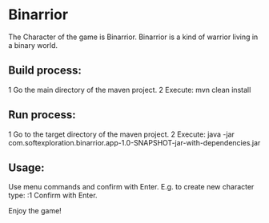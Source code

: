 # Binarrior
The Character of the game is Binarrior. Binarrior is a kind of warrior living in a binary world.

## Build process:
1 Go the main directory of the maven project.
2 Execute: mvn clean install

## Run process:
1 Go to the target directory of the maven project.
2 Execute: java -jar com.softexploration.binarrior.app-1.0-SNAPSHOT-jar-with-dependencies.jar

## Usage:
Use menu commands and confirm with Enter. E.g. to create new character type: 
:1
Confirm with Enter.

Enjoy the game!

